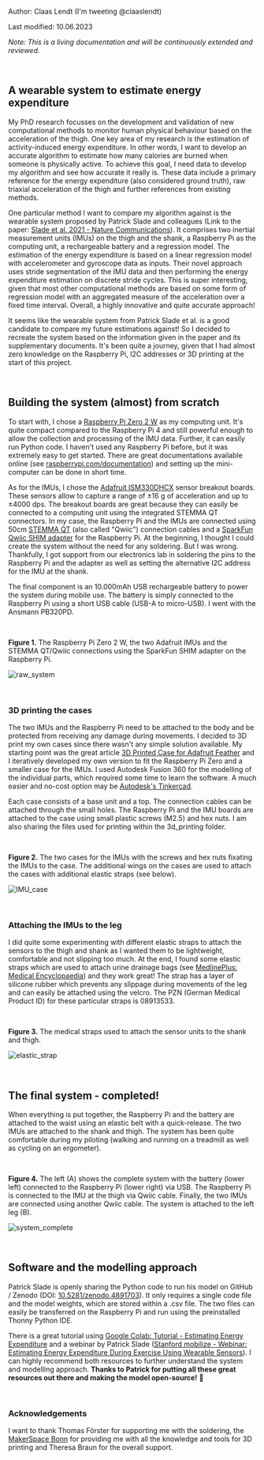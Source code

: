 Author: Claas Lendt (I'm tweeting @claaslendt)

Last modified: 10.06.2023

*Note: This is a living documentation and will be continuously extended and reviewed.*

</br>

## A wearable system to estimate energy expenditure

My PhD research focusses on the development and validation of new computational methods to monitor human physical behaviour based on the acceleration of the thigh. One key area of my research is the estimation of activity-induced energy expenditure. In other words, I want to develop an accurate algorithm to estimate how many calories are burned when someone is physically active. To achieve this goal, I need data to develop my algorithm and see how accurate it really is. These data include a primary reference for the energy expenditure (also considered ground truth), raw triaxial acceleration of the thigh and further references from existing methods.

One particular method I want to compare my algorithm against is the wearable system proposed by Patrick Slade and colleagues (Link to the paper: [Slade et al. 2021 - Nature Communications](https://www.nature.com/articles/s41467-021-24173-x)). It comprises two inertial measurement units (IMUs) on the thigh and the shank, a Raspberry Pi as the computing unit, a rechargeable battery and a regression model. The estimation of the energy expenditure is based on a linear regression model with accelerometer and gyroscope data as inputs. Their novel approach uses stride segmentation of the IMU data and then performing the energy expenditure estimation on discrete stride cycles. This is super interesting, given that most other computational methods are based on some form of regression model with an aggregated measure of the acceleration over a fixed time interval. Overall, a highly innovative and quite accurate approach!

It seems like the wearable system from Patrick Slade et al. is a good candidate to compare my future estimations against! So I decided to recreate the system based on the information given in the paper and its supplementary documents. It's been quite a journey, given that I had almost zero knowledge on the Raspberry Pi, I2C addresses or 3D printing at the start of this project.

</br>

## Building the system (almost) from scratch

To start with, I chose a [Raspberry Pi Zero 2 W](https://www.raspberrypi.com/products/raspberry-pi-zero-2-w/) as my computing unit. It's quite compact compared to the Raspberry Pi 4 and still powerful enough to allow the collection and processing of the IMU data. Further, it can easily run Python code. I haven't used any Raspberry Pi before, but it was extremely easy to get started. There are great documentations available online (see [raspberrypi.com/documentation](https://www.raspberrypi.com/documentation/computers/getting-started.html)) and setting up the mini-computer can be done in short time.

As for the IMUs, I chose the [Adafruit ISM330DHCX](https://www.adafruit.com/product/4502) sensor breakout boards. These sensors allow to capture a range of ±16 g of acceleration and up to ±4000 dps. The breakout boards are great because they can easily be connected to a computing unit using the integrated STEMMA QT connectors. In my case, the Raspberry Pi and the IMUs are connected using 50cm [STEMMA QT](https://www.adafruit.com/product/5385) (also called "Qwiic") connection cables and a [SparkFun Qwiic SHIM adapter](https://www.adafruit.com/product/4463) for the Raspberry Pi. At the beginning, I thought I could create the system without the need for any soldering. But I was wrong. Thankfully, I got support from our electronics lab in soldering the pins to the Raspberry Pi and the adapter as well as setting the alternative I2C address for the IMU at the shank.

The final component is an 10.000mAh USB rechargeable battery to power the system during mobile use. The battery is simply connected to the Raspberry Pi using a short USB cable (USB-A to micro-USB). I went with the Ansmann PB320PD.

</br>

**Figure 1.** The Raspberry Pi Zero 2 W, the two Adafruit IMUs and the STEMMA QT/Qwiic connections using the SparkFun SHIM adapter on the Raspberry Pi.

![raw_system](https://github.com/claaslendt/impl-slade/assets/49204955/20e179f1-8ac4-422e-9e06-f5bc6e4a780f)

</br>

### 3D printing the cases

The two IMUs and the Raspberry Pi need to be attached to the body and be protected from receiving any damage during movements. I decided to 3D print my own cases since there wasn't any simple solution available. My starting point was the great article [3D Printed Case for Adafruit Feather](https://learn.adafruit.com/3d-printed-case-for-adafruit-feather/3d-printing) and I iteratively developed my own version to fit the Raspberry Pi Zero and a smaller case for the IMUs. I used Autodesk Fusion 360 for the modelling of the individual parts, which required some time to learn the software. A much easier and no-cost option may be [Autodesk's Tinkercad](https://www.tinkercad.com/).

Each case consists of a base unit and a top. The connection cables can be attached through the small holes. The Raspberry Pi and the IMU boards are attached to the case using small plastic screws (M2.5) and hex nuts. I am also sharing the files used for printing within the 3d_printing folder.

</br>

**Figure 2.** The two cases for the IMUs with the screws and hex nuts fixating the IMUs to the case. The additional wings on the cases are used to attach the cases with additional elastic straps (see below).

![IMU_case](https://github.com/claaslendt/impl-slade/assets/49204955/76600a31-f1be-4da8-922f-9d3da3dbbac7)

</br>

### Attaching the IMUs to the leg

I did quite some experimenting with different elastic straps to attach the sensors to the thigh and shank as I wanted them to be lightweight, comfortable and not slipping too much. At the end, I found some elastic straps which are used to attach urine drainage bags (see [MedlinePlus: Medical Encyclopaedia](https://medlineplus.gov/ency/patientinstructions/000142.htm)) and they work great! The strap has a layer of silicone rubber which prevents any slippage during movements of the leg and can easily be attached using the velcro. The PZN (German Medical Product ID) for these particular straps is 08913533.

</br>

**Figure 3.** The medical straps used to attach the sensor units to the shank and thigh.

![elastic_strap](https://github.com/claaslendt/impl-slade/assets/49204955/1c2e8edf-f84d-4721-9943-fa2042734618)

</br>

## The final system - completed!

When everything is put together, the Raspberry Pi and the battery are attached to the waist using an elastic belt with a quick-release. The two IMUs are attached to the shank and thigh. The system has been quite comfortable during my piloting (walking and running on a treadmill as well as cycling on an ergometer).

</br>

**Figure 4.** The left (A) shows the complete system with the battery (lower left) connected to the Raspberry Pi (lower right) via USB. The Raspberry Pi is connected to the IMU at the thigh via Qwiic cable. Finally, the two IMUs are connected using another Qwiic cable. The system is attached to the left leg (B).

![system_complete](https://github.com/claaslendt/impl-slade/assets/49204955/634e9fc1-4ccc-43fb-ad92-6bc4dfad6169)

</br>

## Software and the modelling approach

Patrick Slade is openly sharing the Python code to run his model on GitHub / Zenodo (DOI: [10.5281/zenodo.4891703](https://doi.org/10.5281/zenodo.4891703)). It only requires a single code file and the model weights, which are stored within a .csv file. The two files can easily be transferred on the Raspberry Pi and run using the preinstalled Thonny Python IDE.

There is a great tutorial using [Google Colab: Tutorial - Estimating Energy Expenditure](https://colab.research.google.com/github/stanfordnmbl/mobilize-tutorials/blob/main/Tutorial_Estimating_Energy_Expenditure_During_Exercise.ipynb#scrollTo=iRwsQrItNHaX) and a webinar by Patrick Slade ([Stanford mobilize - Webinar: Estimating Energy Expenditure During Exercise Using Wearable Sensors](https://mobilize.stanford.edu/webinar-estimating-energy-expenditure-during-exercise-using-wearable-sensors/)). I can highly recommend both resources to further understand the system and modelling approach. **Thanks to Patrick for putting all these great resources out there and making the model open-source!** :rocket:

</br>

### Acknowledgements

I want to thank Thomas Förster for supporting me with the soldering, the [MakerSpace Bonn](https://makerspacebonn.de/) for providing me with all the knowledge and tools for 3D printing and Theresa Braun for the overall support.
